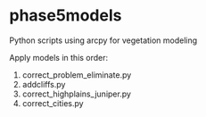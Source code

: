 phase5models
============

Python scripts using arcpy for vegetation modeling

Apply models in this order:
1) correct_problem_eliminate.py
2) addcliffs.py
3) correct_highplains_juniper.py
4) correct_cities.py